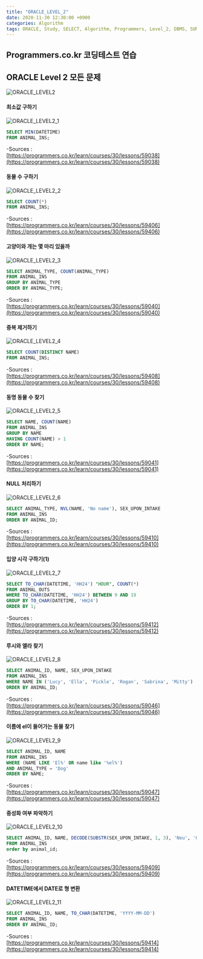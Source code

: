 ```yaml
---
title: "ORACLE_LEVEL_2"
date: 2020-11-30 12:30:00 +0900
categories: Algorithm
tags: ORACLE, Study, SELECT, Algorithm, Programmers, Level_2, DBMS, SUM/MAX/MIN, GROUP_BY, IS_NULL, String/Date
---
```


## Programmers.co.kr 코딩테스트 연습

## ORACLE Level 2 모든 문제

![ORACLE_LEVEL2](https://raw.githubusercontent.com/372dev/372dev.github.io/master/_posts/imgs/ORACLE_LEVEL2.PNG)  

#### 최소값 구하기
![ORACLE_LEVEL2_1](https://raw.githubusercontent.com/372dev/372dev.github.io/master/_posts/imgs/ORACLE_LEVEL2_1.PNG)  
```sql
SELECT MIN(DATETIME)
FROM ANIMAL_INS;
```  
-Sources :  
[https://programmers.co.kr/learn/courses/30/lessons/59038](https://programmers.co.kr/learn/courses/30/lessons/59038)  

#### 동물 수 구하기
![ORACLE_LEVEL2_2](https://raw.githubusercontent.com/372dev/372dev.github.io/master/_posts/imgs/ORACLE_LEVEL2_2.PNG)  
```sql
SELECT COUNT(*)
FROM ANIMAL_INS;
```  
-Sources :  
[https://programmers.co.kr/learn/courses/30/lessons/59406](https://programmers.co.kr/learn/courses/30/lessons/59406)  

#### 고양이와 개는 몇 마리 있을까
![ORACLE_LEVEL2_3](https://raw.githubusercontent.com/372dev/372dev.github.io/master/_posts/imgs/ORACLE_LEVEL2_3.PNG)  
```sql
SELECT ANIMAL_TYPE, COUNT(ANIMAL_TYPE)
FROM ANIMAL_INS
GROUP BY ANIMAL_TYPE
ORDER BY ANIMAL_TYPE;
```  
-Sources :  
[https://programmers.co.kr/learn/courses/30/lessons/59040](https://programmers.co.kr/learn/courses/30/lessons/59040)  

#### 중복 제거하기
![ORACLE_LEVEL2_4](https://raw.githubusercontent.com/372dev/372dev.github.io/master/_posts/imgs/ORACLE_LEVEL2_4.PNG)  
```sql
SELECT COUNT(DISTINCT NAME)
FROM ANIMAL_INS;
```  
-Sources :  
[https://programmers.co.kr/learn/courses/30/lessons/59408](https://programmers.co.kr/learn/courses/30/lessons/59408)  

#### 동명 동물 수 찾기
![ORACLE_LEVEL2_5](https://raw.githubusercontent.com/372dev/372dev.github.io/master/_posts/imgs/ORACLE_LEVEL2_5.PNG)  
```sql
SELECT NAME, COUNT(NAME)
FROM ANIMAL_INS
GROUP BY NAME
HAVING COUNT(NAME) > 1
ORDER BY NAME;
```  
-Sources :  
[https://programmers.co.kr/learn/courses/30/lessons/59041](https://programmers.co.kr/learn/courses/30/lessons/59041)  

#### NULL 처리하기
![ORACLE_LEVEL2_6](https://raw.githubusercontent.com/372dev/372dev.github.io/master/_posts/imgs/ORACLE_LEVEL2_6.PNG)  
```sql
SELECT ANIMAL_TYPE, NVL(NAME, 'No name'), SEX_UPON_INTAKE
FROM ANIMAL_INS
ORDER BY ANIMAL_ID;
```  
-Sources :  
[https://programmers.co.kr/learn/courses/30/lessons/59410](https://programmers.co.kr/learn/courses/30/lessons/59410)  

#### 입양 시각 구하기(1)
![ORACLE_LEVEL2_7](https://raw.githubusercontent.com/372dev/372dev.github.io/master/_posts/imgs/ORACLE_LEVEL2_7.PNG)  
```sql
SELECT TO_CHAR(DATETIME, 'HH24') "HOUR", COUNT(*)
FROM ANIMAL_OUTS
WHERE TO_CHAR(DATETIME, 'HH24') BETWEEN 9 AND 19
GROUP BY TO_CHAR(DATETIME, 'HH24')
ORDER BY 1;
```  
-Sources :  
[https://programmers.co.kr/learn/courses/30/lessons/59412](https://programmers.co.kr/learn/courses/30/lessons/59412)  

#### 루시와 엘라 찾기
![ORACLE_LEVEL2_8](https://raw.githubusercontent.com/372dev/372dev.github.io/master/_posts/imgs/ORACLE_LEVEL2_8.PNG)  
```sql
SELECT ANIMAL_ID, NAME, SEX_UPON_INTAKE
FROM ANIMAL_INS
WHERE NAME IN ('Lucy', 'Ella', 'Pickle', 'Rogan', 'Sabrina', 'Mitty')
ORDER BY ANIMAL_ID;
```  
-Sources :  
[https://programmers.co.kr/learn/courses/30/lessons/59046](https://programmers.co.kr/learn/courses/30/lessons/59046)  

#### 이름에 el이 들어가는 동물 찾기
![ORACLE_LEVEL2_9](https://raw.githubusercontent.com/372dev/372dev.github.io/master/_posts/imgs/ORACLE_LEVEL2_9.PNG)  
```sql
SELECT ANIMAL_ID, NAME
FROM ANIMAL_INS
WHERE (NAME LIKE 'El%' OR name like '%el%')
AND ANIMAL_TYPE = 'Dog'
ORDER BY NAME;
```  
-Sources :  
[https://programmers.co.kr/learn/courses/30/lessons/59047](https://programmers.co.kr/learn/courses/30/lessons/59047)  

#### 중성화 여부 파악하기
![ORACLE_LEVEL2_10](https://raw.githubusercontent.com/372dev/372dev.github.io/master/_posts/imgs/ORACLE_LEVEL2_10.PNG)  
```sql
SELECT ANIMAL_ID, NAME, DECODE(SUBSTR(SEX_UPON_INTAKE, 1, 3), 'Neu', 'O', 'Spa', 'O', 'Int', 'X') "중성화"
FROM ANIMAL_INS
order by animal_id;
```  
-Sources :  
[https://programmers.co.kr/learn/courses/30/lessons/59409](https://programmers.co.kr/learn/courses/30/lessons/59409)  

#### DATETIME에서 DATE로 형 변환
![ORACLE_LEVEL2_11](https://raw.githubusercontent.com/372dev/372dev.github.io/master/_posts/imgs/ORACLE_LEVEL2_11.PNG)  
```sql
SELECT ANIMAL_ID, NAME, TO_CHAR(DATETIME, 'YYYY-MM-DD')
FROM ANIMAL_INS
ORDER BY ANIMAL_ID;
```  
-Sources :  
[https://programmers.co.kr/learn/courses/30/lessons/59414](https://programmers.co.kr/learn/courses/30/lessons/59414)  
